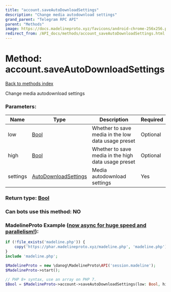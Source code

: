 ```yaml
---
title: "account.saveAutoDownloadSettings"
description: "Change media autodownload settings"
grand_parent: "Telegram RPC API"
parent: "Methods"
image: https://docs.madelineproto.xyz/favicons/android-chrome-256x256.png
redirect_from: /API_docs/methods/account_saveAutoDownloadSettings.html
---
```

# Method: account.saveAutoDownloadSettings
[Back to methods index](index.html)



Change media autodownload settings

### Parameters:

| Name     |    Type       | Description | Required |
|----------|---------------|-------------|----------|
|low|[Bool](/API_docs/types/Bool.html) | Whether to save media in the low data usage preset | Optional|
|high|[Bool](/API_docs/types/Bool.html) | Whether to save media in the high data usage preset | Optional|
|settings|[AutoDownloadSettings](/API_docs/types/AutoDownloadSettings.html) | Media autodownload settings | Yes|


### Return type: [Bool](/API_docs/types/Bool.html)

### Can bots use this method: **NO**


### MadelineProto Example ([now async for huge speed and parallelism!](https://docs.madelineproto.xyz/docs/ASYNC.html)):


```php
if (!file_exists('madeline.php')) {
    copy('https://phar.madelineproto.xyz/madeline.php', 'madeline.php');
}
include 'madeline.php';

$MadelineProto = new \danog\MadelineProto\API('session.madeline');
$MadelineProto->start();

// PHP 8+ syntax, use an array on PHP 7.
$Bool = $MadelineProto->account->saveAutoDownloadSettings(low: Bool, high: Bool, settings: AutoDownloadSettings, );
```

